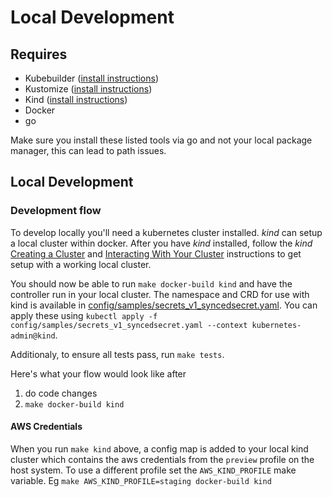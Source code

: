 # Local Development

## Requires

* Kubebuilder ([install instructions](https://book.kubebuilder.io/quick-start.html#installation))
* Kustomize ([install instructions](https://github.com/kubernetes-sigs/kustomize/blob/master/docs/INSTALL.md))
* Kind ([install instructions](https://kind.sigs.k8s.io/docs/user/quick-start/#installation))
* Docker
* go

Make sure you install these listed tools via go and not your local package manager, this can lead to path issues.

## Local Development

### Development flow

To develop locally you'll need a kubernetes cluster installed. *kind* can setup a local cluster within docker.
After you have *kind* installed, follow the *kind*
[Creating a Cluster](https://kind.sigs.k8s.io/docs/user/quick-start/#creating-a-cluster) and
[Interacting With Your Cluster](https://kind.sigs.k8s.io/docs/user/quick-start/#interacting-with-your-cluster)
instructions to get setup with a working local cluster.

You should now be able to run `make docker-build kind` and have the controller run in your local cluster. The
namespace and CRD for use with kind is available in
[config/samples/secrets_v1_syncedsecret.yaml](../config/samples/secrets_v1_awssecret.yaml). You can apply these using
`kubectl apply -f config/samples/secrets_v1_syncedsecret.yaml --context kubernetes-admin@kind`.

Additionaly, to ensure all tests pass, run `make tests`.

Here's what your flow would look like after 
1. do code changes
2. `make docker-build kind`

#### AWS Credentials

When you run `make kind` above, a config map is added to your local kind cluster which contains the aws credentials
from the `preview` profile on the host system. To use a different profile set the `AWS_KIND_PROFILE` make variable.
Eg `make AWS_KIND_PROFILE=staging docker-build kind`
